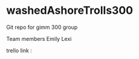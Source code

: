 # washedAshoreTrolls300
Git repo for gimm 300 group

Team members 
  Emily
  Lexi

trello link : 
  
